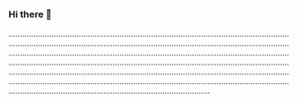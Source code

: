 ### Hi there 👋

.................................................................................................................................................................................................................................................................................................................................................................................................................................................................................................................................................................................................................................................................................................................................................................................................................................................................